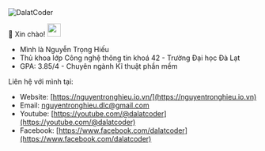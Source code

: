 <img src="https://komarev.com/ghpvc/?username=DalatCoder&color=0e75b6&style=flat" alt="DalatCoder" />

:wave: Xin chào! <img src="https://user-images.githubusercontent.com/5679180/79618120-0daffb80-80be-11ea-819e-d2b0fa904d07.gif" width="27px">

- Mình là Nguyễn Trọng Hiếu
- Thủ khoa lớp Công nghệ thông tin khoá 42 - Trường Đại học Đà Lạt
- GPA: 3.85/4 - Chuyên ngành Kĩ thuật phần mềm

Liên hệ với mình tại:
  - Website: [https://nguyentronghieu.io.vn/](https://nguyentronghieu.io.vn)
  - Email: nguyentronghieu.dlc@gmail.com
  - Youtube: [https://youtube.com/@dalatcoder](https://youtube.com/@dalatcoder)
  - Facebook: [https://www.facebook.com/dalatcoder](https://www.facebook.com/dalatcoder)

